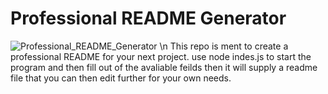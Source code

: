 # Professional README Generator
![Professional_README_Generator](https://user-images.githubusercontent.com/78659217/120076130-140af800-c072-11eb-8849-efadde210759.gif) \n
This repo is ment to create a professional README for your next project. 
use node indes.js to start the program and then fill out of the avaliable feilds then it will supply a readme file that you can then edit further for your own needs.
